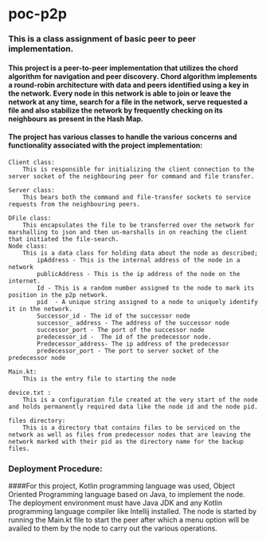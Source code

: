 # poc-p2p
### This is a class assignment of basic peer to peer implementation.
#### This project is a peer-to-peer implementation that utilizes the chord algorithm for navigation and peer discovery. Chord algorithm implements a round-robin architecture with data and peers identified using a key in the network. Every node in this network is able to join or leave the network at any time, search for a file in the network, serve requested a file and also stabilize the network by frequently checking on its neighbours as present in the Hash Map.
#### The project has various classes to handle the various concerns and functionality associated with the project implementation: 
    Client class:
        This is responsible for initializing the client connection to the server socket of the neighbouring peer for command and file transfer.

    Server class: 
        This bears both the command and file-transfer sockets to service requests from the neighbouring peers.

    DFile class:
        This encapsulates the file to be transferred over the network for marshalling to json and then un-marshalls in on reaching the client that initiated the file-search.
    Node class:
        This is a data class for holding data about the node as described;
            ipAddress - This is the internal address of the node in a network
            publicAddress - This is the ip address of the node on the internet.
            Id - This is a random number assigned to the node to mark its position in the p2p network.
            pid  - A unique string assigned to a node to uniquely identify it in the network.
            Successor_id - The id of the successor node
            successor_ address - The address of the successor node
            successor_port - The port of the successor node
            predecessor_id -  The id of the predecessor node.
            Predecessor_address- The ip address of the predecessor
            predecessor_port - The port to server socket of the predecessor node
    
    Main.kt:
        This is the entry file to starting the node 

    device.txt :
        This is a configuration file created at the very start of the node and holds permanently required data like the node id and the node pid.

    files directory:
        This is a directory that contains files to be serviced on the network as well as files from predecessor nodes that are leaving the network marked with their pid as the directory name for the backup files.

### Deployment Procedure:
####For this project, Kotlin programming language was used, Object Oriented Programming language based on Java, to implement the node.
    The deployment environment must have Java JDK and any Kotlin programming language compiler like Intellij installed.
    The node is started by running the Main.kt file to start the peer after which a menu option will be availed to them by the node to carry out the various operations.



